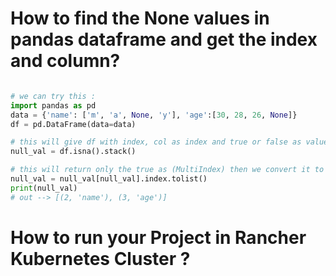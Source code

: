 # How to find the None values in pandas dataframe and get the index and column? 

```python

# we can try this :
import pandas as pd
data = {'name': ['m', 'a', None, 'y'], 'age':[30, 28, 26, None]}
df = pd.DataFrame(data=data)

# this will give df with index, col as index and true or false as values 
null_val = df.isna().stack()

# this will return only the true as (MultiIndex) then we convert it to list so we will have list of tuples at end 
null_val = null_val[null_val].index.tolist()
print(null_val)
# out --> [(2, 'name'), (3, 'age')]
```

# How to run your Project in Rancher Kubernetes Cluster ?


